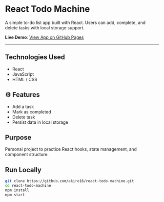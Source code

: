 # React Todo Machine

A simple to-do list app built with React. Users can add, complete, and delete tasks with local storage support.

**Live Demo**: [View App on GitHub Pages](https://akire16.github.io/react-todo-machine/)

---

## Technologies Used
- React
- JavaScript
- HTML / CSS

## ⚙️ Features
- Add a task
- Mark as completed
- Delete task
- Persist data in local storage

## Purpose
Personal project to practice React hooks, state management, and component structure.

##  Run Locally

```bash
git clone https://github.com/akire16/react-todo-machine.git
cd react-todo-machine
npm install
npm start
